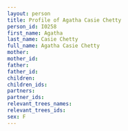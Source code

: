 ```yaml
---
layout: person
title: Profile of Agatha Casie Chetty
person_id: I0258
first_name: Agatha
last_name: Casie Chetty
full_name: Agatha Casie Chetty
mother: 
mother_id: 
father: 
father_id: 
children:
children_ids:
partners:
partner_ids:
relevant_trees_names:
relevant_trees_ids:
sex: F
---
```


